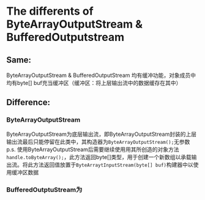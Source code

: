 # The differents of ByteArrayOutputStream & BufferedOutputstream
## Same:
ByteArrayOutputStream & BufferedOutputStream 均有缓冲功能，对象成员中均有byte[] buf充当缓冲区（缓冲区：将上层输出流中的数据缓存在其中）
## Difference:
### ByteArrayOutputStream
ByteArrayOutputStream为底层输出流，即ByteArrayOutputStream封装的上层输出流最后只能停留在此类中，其构造器为`ByteArrayOutputStream();`无参数
p.s. 使用ByteArrayOutputStream后需要继续使用用其所创造的对象方法`handle.toByteArray();`，此方法返回byte[]类型，用于创建一个新数组以承载输出流。将此方法返回值放置于`ByteArraytInputStream(byte[] buf)`构建器中以使用缓冲区数据
### BufferedOutptuStream为
